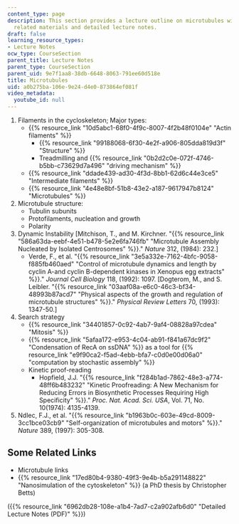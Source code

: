 ```yaml
---
content_type: page
description: This section provides a lecture outline on microtubules with links to
  related materials and detailed lecture notes.
draft: false
learning_resource_types:
- Lecture Notes
ocw_type: CourseSection
parent_title: Lecture Notes
parent_type: CourseSection
parent_uid: 9e7f1aa8-38db-6648-8063-791ee60d518e
title: Microtubules
uid: a0b275ba-106e-9e24-d4e0-873864ef081f
video_metadata:
  youtube_id: null
---
```

1. Filaments in the cycloskeleton; Major types:
    - {{% resource_link "10d5abc1-68f0-4f9c-8007-4f2b48f0104e" "Actin filaments" %}}
        - {{% resource_link "99188068-6f30-4e2f-a906-805dda819d3f" "Structure" %}}
        - Treadmilling and {{% resource_link "0b2d2c0e-072f-4746-b5bb-c73629d7a496" "driving mechanism" %}}
    - {{% resource_link "ddade439-ad30-4f3d-8bb1-62d6c44e3ce5" "Intermediate filaments" %}}
    - {{% resource_link "4e48e8bf-51b8-43e2-a187-9617947b8124" "Microtubules" %}}
2. Microtubule structure:
    - Tubulin subunits
    - Protofilaments, nucleation and growth
    - Polarity
3. Dynamic Instability \[Mitchison, T., and M. Kirchner. "{{% resource_link "586a63da-eebf-4e51-b478-5e2e6fa746fb" "Microtubule Assembly Nucleated by Isolated Centrosomes" %}}." *Nature* 312, (1984): 232.\]
    - Verde, F., et al. "{{% resource_link "3e5a332e-7162-4bfc-9058-f885fb460aed" "Control of microtubule dynamics and length by cyclin A-and cyclin B-dependent kinases in Xenopus egg extracts" %}}." *Journal Cell Biology* 118, (1992): 1097. \[Dogterom, M., and S. Leibler. "{{% resource_link "03aaf08a-e6c0-46c3-bf34-48993b87acd7" "Physical aspects of the growth and regulation of microtubule structures" %}}." *Physical Review Letters* 70, (1993): 1347-50.\]
4. Search strategy
    - {{% resource_link "34401857-0c92-4ab7-9af4-08828a97cdea" "Mitosis" %}}
    - {{% resource_link "5afaa172-e953-4c04-ab91-f841a67dc9f2" "Condensation of RecA on ssDNA" %}} as a tool for {{% resource_link "e9f90ca2-f5ad-4ebb-bfa7-c0d0e00d06a0" "computation by stochastic assembly" %}}
    - Kinetic proof-reading
        - Hopfield, J.J. "{{% resource_link "f284b1ad-7862-48e3-a774-48ff6b483232" "Kinetic Proofreading: A New Mechanism for Reducing Errors in Biosynthetic Processes Requiring High Specificity" %}}." *Proc. Nat. Acad. Sci.* *USA*, Vol. 71, No. 10(1974): 4135-4139.
5. Ndlec, F.J., et al. "{{% resource_link "b1963b0c-603e-49cd-8009-3cc1bce03cb9" "Self-organization of microtubules and motors" %}}." *Nature* 389, (1997): 305-308.

## Some Related Links

- Microtubule links
- {{% resource_link "17ed80b4-9380-49f3-9e4b-b5a291148822" "Nanosimulation of the cytoskeleton" %}} (a PhD thesis by Christopher Betts)

({{% resource_link "6962db28-108e-a1b4-7ad7-c2a902afb6d0" "Detailed Lecture Notes (PDF)" %}})